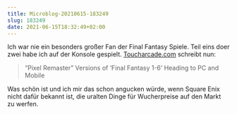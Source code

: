```yaml
---
title: Microblog-20210615-183249
slug: 183249
date: 2021-06-15T18:32:49+02:00
---
```


Ich war nie ein besonders großer Fan der Final Fantasy Spiele. Teil eins doer zwei habe ich auf der Konsole gespielt. [Toucharcade.com](https://toucharcade.com/2021/06/13/final-fantasy-pixel-remaster-iphone-ipad-android-pc/) schreibt nun:

>“Pixel Remaster” Versions of ‘Final Fantasy 1-6’ Heading to PC and Mobile

Was schön ist und ich mir das schon angucken würde, wenn Square Enix nicht dafür bekannt ist, die uralten Dinge für Wucherpreise auf den Markt zu werfen.